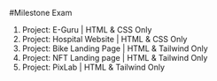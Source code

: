 #Milestone Exam

1. Project: E-Guru | HTML & CSS Only
2. Project: Hospital Website | HTML & CSS Only
3. Project: Bike Landing Page | HTML & Tailwind Only
4. Project: NFT Landing page | HTML & Tailwind Only
5. Project: PixLab | HTML & Tailwind Only
